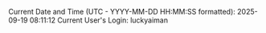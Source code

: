 Current Date and Time (UTC - YYYY-MM-DD HH:MM:SS formatted): 2025-09-19 08:11:12
Current User's Login: luckyaiman
